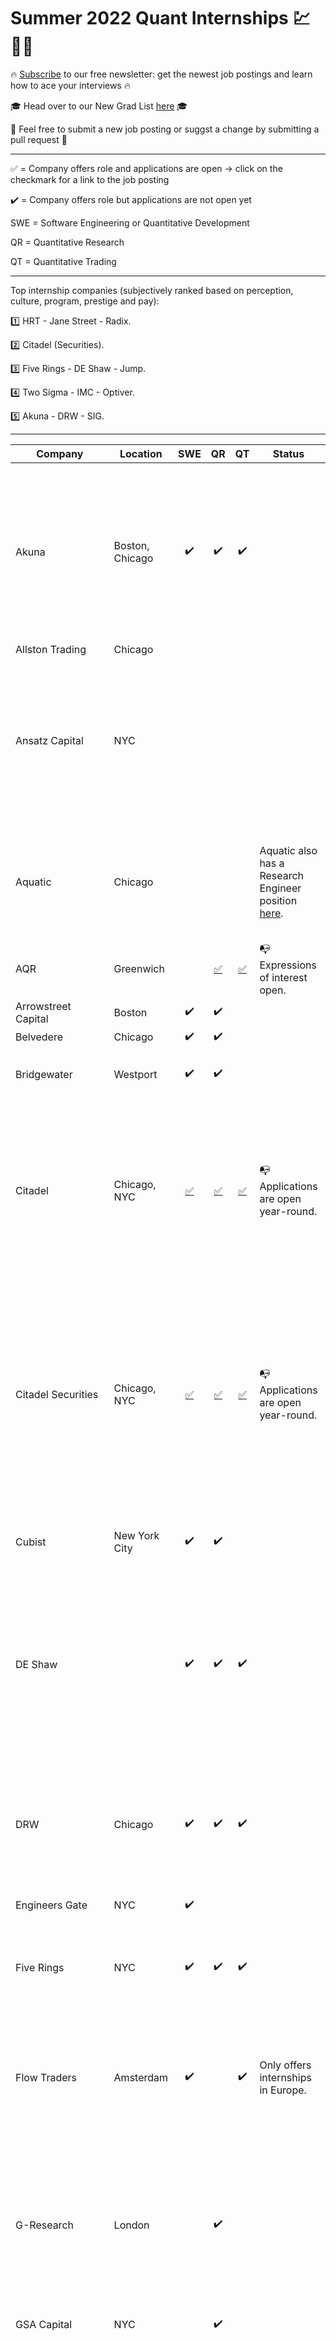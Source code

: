# Summer 2022 Quant Internships 💹 🐱‍💻

🔥 [Subscribe](https://quantprep.substack.com/) to our free newsletter: get the newest job postings and learn how to ace your interviews 🔥

🎓 Head over to our New Grad List [here](https://github.com/quantprep/quantnewgrad2022/) 🎓

🙏 Feel free to submit a new job posting or suggst a change by submitting a pull request 🙏

------

✅  = Company offers role and applications are open → click on the checkmark for a link to the job posting

✔️ =  Company offers role but applications are not open yet

SWE = Software Engineering or Quantitative Development

QR = Quantitative Research

QT = Quantitative Trading

------

Top internship companies (subjectively ranked based on perception, culture, program, prestige and pay): 

1️⃣ HRT - Jane Street - Radix. 

2️⃣ Citadel (Securities). 

3️⃣ Five Rings - DE Shaw - Jump. 

4️⃣ Two Sigma - IMC - Optiver. 

5️⃣ Akuna - DRW - SIG. 

------



| Company             | Location                |                             SWE                              |                              QR                              |                              QT                              | Status                                                       | Notes                                                        |
| ------------------- | ----------------------- | :----------------------------------------------------------: | :----------------------------------------------------------: | :----------------------------------------------------------: | ------------------------------------------------------------ | ------------------------------------------------------------ |
| Akuna               | Boston, Chicago         |                              ✔️                               |                              ✔️                               |                              ✔️                               |                                                              | Founded by ex-optiver traders. Meritocratic culture where people are promoted quickly. On the flip-side, stress levels and pressure tend to be on the higher side. |
| Allston Trading     | Chicago                 |                                                              |                                                              |                                                              |                                                              |                                                              |
| Ansatz Capital      | NYC                     |                                                              |                                                              |                                                              |                                                              | Similarly to Aquatic, Headlands and Radix, a small firm that is willing to pay more than most competitors. Fairly young firm. Uses Python and C++ for QR. |
| Aquatic             | Chicago                 |  |                                                              |  | Aquatic also has a Research Engineer position [here](https://boards.greenhouse.io/aquaticcapitalmanagement/jobs/4725554002). | Similarly to Ansatz, Headlands and Radix, a small firm that is willing to pay more than most competitors. |
| AQR                 | Greenwich               |                                                              | [✅](https://careers.aqr.com/jobs/university-open-positions/greenwich-ct/2022-summer-internship-express-interest/2194349?lang=en_us#/) | [✅](https://careers.aqr.com/jobs/university-open-positions/greenwich-ct/2022-summer-internship-express-interest/2194349?lang=en_us#/) | 📭 Expressions of interest open.                              | Cliff Asness's firm.                                         |
| Arrowstreet Capital | Boston                  |                              ✔️                               |                              ✔️                               |                                                              |                                                              |                                                              |
| Belvedere           | Chicago                 |                              ✔️                               |                              ✔️                               |                                                              |                                                              |                                                              |
| Bridgewater         | Westport                |                              ✔️                               |                              ✔️                               |                                                              |                                                              | Day Ralio's firm. Very unique culture.                       |
| Citadel             | Chicago, NYC            | [✅](https://www.citadel.com/careers/details/software-engineer-intern-us/) | [✅](https://www.citadel.com/careers/details/quantitative-researcher-intern-us/) | [✅](https://www.citadel.com/careers/details/trader-intern-us/) | 📭 Applications are open year-round.                          | The hedge fund side of Ken Griffin's Citadel. The quants are mostly on the Global Quantitative Strategies team (GQS). Citadel tends to be fairly school-selective. |
| Citadel Securities  | Chicago, NYC            | [✅](https://www.citadelsecurities.com/careers/details/software-engineer-intern-us/) | [✅](https://www.citadelsecurities.com/careers/details/quantitative-researcher-intern-us/) | [✅](https://www.citadelsecurities.com/careers/details/110-trader-intern-us/) | 📭 Applications are open year-round.                          | The market making arm of Citadel. The general perception is that WLB is better at Citadel Securities vs Citadel LLC. A good way to get into the interview pipeline is through Citadel's Data Open competition. |
| Cubist              | New York City           |                              ✔️                               |                              ✔️                               |                                                              |                                                              | The quant arm of Steve Cohen's Point72 hedge fund.           |
| DE Shaw             |                         |                              ✔️                               |                              ✔️                               |                              ✔️                               |                                                              | Where Jeff Bezos worked before founding Amazon. Tends to be extremely school-selective, mostly recruiting from ivy leagues and similar. |
| DRW                 | Chicago                 |                              ✔️                               |                              ✔️                               |                              ✔️                               |                                                              | Perception is that DRWers tend to have a good WLB but teams are usually siloed. One of the first traditional firms that started going into crypto. |
| Engineers Gate      | NYC                     |                              ✔️                               |                                                              |                                                              |                                                              |                                                              |
| Five Rings          | NYC                     |                              ✔️                               |                              ✔️                               |                              ✔️                               |                                                              | Founded by an ex-Jane-Street guy. Very school-selective, mostly recruiting out of MIT. |
| Flow Traders        | Amsterdam               |                              ✔️                               |                                                              |                              ✔️                               | Only offers internships in Europe.                           | Primary focus is on ETFs. Pay tends be lower than IMC and Optiver but the office is NYC instead of Chicago. |
| G-Research          | London                  |                                                              |                              ✔️                               |                                                              |                                                              | Also hires people out of the US. Very focused on research with a lot of people working on cutting-edge Machine Learning. A caveat about their culture can be found in [this article](https://www.bloomberg.com/news/features/2018-11-19/the-triple-jeopardy-of-ke-xu-a-chinese-hedge-fund-quant). |
| GSA Capital         | NYC                     |                                                              |                              ✔️                               |                                                              |                                                              |                                                              |
| Headlands Tech      | Chicago                 |                                                              |                                                              |                                                              |                                                              | Founded by ex-Citadel people. Max Dama works here. Similarly to Ansatz, Aquatic, Headlands and Radix, a small firm that is willing to pay more than most competitors. Known to have a large focus on C++, both among QRs and SWEs. |
| HRT                 | Chicago, NYC            | [✅](https://www.hudsonrivertrading.com/careers/job?gh_jid=3015374) | [✅](https://www.hudsonrivertrading.com/careers/job/?gh_jid=3008603) |                                                              | 📭 Applications are open and rolling! | The Algo Dev role at HRT is essentially Quantitative Research. HRT's culture seems to be pretty similar to JS and pay is similar too. HRT has a bigger focus on ML with their dedicated HRT AI Labs. HRT, JS and Two Sigma are also known to recruit QRs out of undergrad. |
| IMC                 | Chicago                 |                              ✔️                               |                                                              |                              ✔️                               |                                                              | Word is that IMC has the chillest culture out of the three big dutch firms (IMC, Optiver, Flow Traders). Pay   tends to be in between Flow Traders and Optiver. Tends to be more focused on the quantiative side than Optiver and Flow. Has one of the highest intern salaries. |
| Jane Street         | NYC                     |                              ✔️                               |                              ✔️                               |                              ✔️                               |                                                              | Founded by ex-SIG people. Tends to be more school-agnostic than other firms. Also offers a lot of first-round interviews. General perception of JS is that it has a very comfortable and quirky culture. Specializes in market making. |
| Jump                | Chicago                 |                              ✔️                               |                              ✔️                               |                                                              |                                                              | Fairly school-selective recruiting. Very engineering-focused with siloed teams. |
| Mako Trading        | London                  |                                                              |                                                              |  [✅](https://www.mako.com/opportunities?gh_jid=5065162002)   | 📭 Expressions of interest open.                              |                                                              |
| Marshall Wace       | NYC                     |                              ✔️                               |                                                              |                                                              |                                                              |                                                              |
| Maven Securities    | London                  |                              ✔️                               |                                                              |                              ✔️                               |                                                              | Founded by ex-optiver traders.                               |
| Old Mission Capital | NYC                     |                                                              |                                                              |                                                              |                                                              | OMC used to have an internship but rumor is that they paused the internship program due to the return rate of interns. They do have new grad roles. |
| Optiver             | Chicago                 | [✅](https://www.optiver.com/working-at-optiver/career-opportunities/4995300002/) |                                                              | [✅](https://www.optiver.com/working-at-optiver/career-opportunities/4929322002/) | 📭 Expressions of interest open.                              | Tends to have the highest pay out of the three big dutch firms (IMC, Optiver, Flow Traders) due their marble bonus system. Larger focus on traders. Traders generally tend to earn considerably more than SWEs at the Dutch firms, especially over time. |
| PDT                 | NYC                     |                              ✔️                               |                                                              |                                                              |                                                              | Founded by Pete Muller. Recruits college students for PhD students but exclusively recruits grad students for QR roles. |
| Peak6               | Chicago                 |                              ✔️                               |                                                              |                              ✔️                               |                                                              | The internships are geared towards women. The new grad roles are open to everyone. |
| QuantLab            | Houston                 |                                                              |                                                              |                              ✔️                               |                                                              |                                                              |
| Radix               | Chicago                 |           [✅](mailto:recruiting@radix-trading.com)           |                                                              |           [✅](mailto:recruiting@radix-trading.com)           | 📭 Applications are open year-round.                          | Founded by ex-Citadel people. Radix calls SWEs Quantitative Technologists. They don't publicize internships but they do select a handful of interns every year. Just email your resume. Rumor is that they offer the highest internship salaries. Culture is likely most similar to Renaissance. |
| Renaissance         | Setauket- East Setauket |                                                              |                                                              |                                                              |                                                              | The legendary OG quant fund (medallion). Good luck with this one. You can email your email   and they do interview normal SWEs sometimes but it's very unlikely you'll get an interview for any other role unless you're extra-extraordinary. |
| SIG                 | Bala Cynwyd             |                              ✔️                               |                                                              |                              ✔️                               |                                                              | Has a huge poker culture. Fairly chill culture but pay tends to be on the lower side. |
| Squarepoint         | NYC                     |                              ✔️                               |                                                              |                                                              |                                                              |                                                              |
| TGS                 | Irvine                  |                                                              |                                                              |                                                             |                                                              | Used to only recruit grad students but recently started recruiting undergrads as well. |
| Tower Research      | NYC                     |                              ✔️                               |                                                              |                              ✔️                               |                                                              | Pretty traditional portfolio manager culture.                |
| TransMarketGroup    | Chicago                 |                                                              |                              ✔️                               |                              ✔️                               |                                                              |                                                              |
| Two Sigma           | NYC                     |                              ✔️                               |                              ✔️                               |                                                              |                                                              | Founded by ex-DE-Shaw people. Collaborative and chill culture. The org is mostly composed of QRs and SWEs. More of a quant hedge fund, with a a smaller market making arm and a venture capital team. |
| Valkyrie Trading    | Chicago                 |                              ✔️                               |                                                              |                                                              |                                                              |                                                              |
| Vatic Labs          | NYC                     |                              ✔️                               |                              ✔️                               |                                                              |                                                              | Founded by ex-Jump people.                                   |
| Virtu               | NYC                     |                              ✔️                               |                                                              |                              ✔️                               |                                                              |                                                              |
| Voleon              | Berkeley                |                              ✔️                               |                              ✔️                               |                                                              |                                                              | Specializes in Machine Learning and recruits college students for SWE roles but primarily recruits PhD students for research roles. |
| Wolverine           | Chicago                 |                              ✔️                               |                                                              |                                                              |                                                              |                                                              |
| WorldQuant          | NYC                     |                              ✔️                               |                                                              |                              ✔️                               |                                                              |                                                              |
| XTX Market          | London                  |                                                              |                                                              |                                                              |                                                              | Branched out of GSA capital.                                 |

